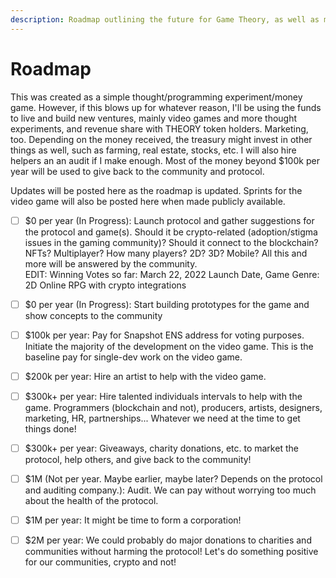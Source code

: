 ```yaml
---
description: Roadmap outlining the future for Game Theory, as well as monetary goals.
---
```


# Roadmap

This was created as a simple thought/programming experiment/money game. However, if this blows up for whatever reason, I'll be using the funds to live and build new ventures, mainly video games and more thought experiments, and revenue share with THEORY token holders. Marketing, too. Depending on the money received, the treasury might invest in other things as well, such as farming, real estate, stocks, etc. I will also hire helpers an an audit if I make enough. Most of the money beyond $100k per year will be used to give back to the community and protocol.

Updates will be posted here as the roadmap is updated.  Sprints for the video game will also be posted here when made publicly available.



* [ ] $0 per year (In Progress): Launch protocol and gather suggestions for the protocol and game(s). Should it be crypto-related (adoption/stigma issues in the gaming community)? Should it connect to the blockchain?  NFTs? Multiplayer? How many players? 2D? 3D? Mobile? All this and more will be answered by the community.\
  EDIT: Winning Votes so far: March 22, 2022 Launch Date, Game Genre: 2D Online RPG with crypto integrations
* [ ] $0 per year (In Progress): Start building prototypes for the game and show concepts to the community
* [ ] $100k per year: Pay for Snapshot ENS address for voting purposes. Initiate the majority of the development on the video game. This is the baseline pay for single-dev work on the video game.
* [ ] $200k per year: Hire an artist to help with the video game.
* [ ] $300k+ per year: Hire talented individuals intervals to help with the game.  Programmers (blockchain and not), producers, artists, designers, marketing, HR, partnerships... Whatever we need at the time to get things done!
* [ ] $300k+ per year: Giveaways, charity donations, etc. to market the protocol, help others, and give back to the community!
* [ ] $1M (Not per year. Maybe earlier, maybe later? Depends on the protocol and auditing company.): Audit. We can pay without worrying too much about the health of the protocol.&#x20;
* [ ] $1M per year: It might be time to form a corporation!
* [ ] $2M per year: We could probably do major donations to charities and communities without harming the protocol! Let's do something positive for our communities, crypto and not!

